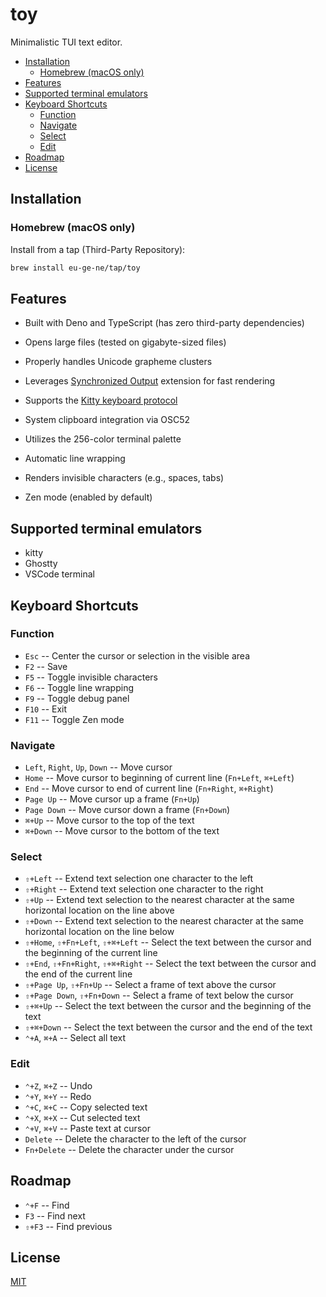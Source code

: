 # toy

Minimalistic TUI text editor.

- [Installation](#installation)
  - [Homebrew (macOS only)](#homebrew-macos-only)
- [Features](#features)
- [Supported terminal emulators](#supported-terminal-emulators)
- [Keyboard Shortcuts](#keyboard-shortcuts)
  - [Function](#function)
  - [Navigate](#navigate)
  - [Select](#select)
  - [Edit](#edit)
- [Roadmap](#roadmap)
- [License](#license)

## Installation

### Homebrew (macOS only)

Install from a tap (Third-Party Repository):

```bash
brew install eu-ge-ne/tap/toy
```

## Features

- Built with Deno and TypeScript (has zero third-party dependencies)
- Opens large files (tested on gigabyte-sized files)
- Properly handles Unicode grapheme clusters
- Leverages
  [Synchronized Output](https://gist.github.com/christianparpart/d8a62cc1ab659194337d73e399004036)
  extension for fast rendering
- Supports the
  [Kitty keyboard protocol](https://sw.kovidgoyal.net/kitty/keyboard-protocol)
- System clipboard integration via OSC52
- Utilizes the 256-color terminal palette

- Automatic line wrapping
- Renders invisible characters (e.g., spaces, tabs)
- Zen mode (enabled by default)

## Supported terminal emulators

- kitty
- Ghostty
- VSCode terminal

## Keyboard Shortcuts

### Function

- `Esc` -- Center the cursor or selection in the visible area
- `F2` -- Save
- `F5` -- Toggle invisible characters
- `F6` -- Toggle line wrapping
- `F9` -- Toggle debug panel
- `F10` -- Exit
- `F11` -- Toggle Zen mode

### Navigate

- `Left`, `Right`, `Up`, `Down` -- Move cursor
- `Home` -- Move cursor to beginning of current line (`Fn+Left`, `⌘+Left`)
- `End` -- Move cursor to end of current line (`Fn+Right`, `⌘+Right`)
- `Page Up` -- Move cursor up a frame (`Fn+Up`)
- `Page Down` -- Move cursor down a frame (`Fn+Down`)
- `⌘+Up` -- Move cursor to the top of the text
- `⌘+Down` -- Move cursor to the bottom of the text

### Select

- `⇧+Left` -- Extend text selection one character to the left
- `⇧+Right` -- Extend text selection one character to the right
- `⇧+Up` -- Extend text selection to the nearest character at the same
  horizontal location on the line above
- `⇧+Down` -- Extend text selection to the nearest character at the same
  horizontal location on the line below
- `⇧+Home`, `⇧+Fn+Left`, `⇧+⌘+Left` -- Select the text between the cursor and
  the beginning of the current line
- `⇧+End`, `⇧+Fn+Right`, `⇧+⌘+Right` -- Select the text between the cursor and
  the end of the current line
- `⇧+Page Up`, `⇧+Fn+Up` -- Select a frame of text above the cursor
- `⇧+Page Down`, `⇧+Fn+Down` -- Select a frame of text below the cursor
- `⇧+⌘+Up` -- Select the text between the cursor and the beginning of the text
- `⇧+⌘+Down` -- Select the text between the cursor and the end of the text
- `⌃+A`, `⌘+A` -- Select all text

### Edit

- `⌃+Z`, `⌘+Z` -- Undo
- `⌃+Y`, `⌘+Y` -- Redo
- `⌃+C`, `⌘+C` -- Copy selected text
- ️`⌃+X`, `⌘+X` -- Cut selected text
- `⌃+V`, `⌘+V` -- Paste text at cursor
- `Delete` -- Delete the character to the left of the cursor
- `Fn+Delete` -- Delete the character under the cursor

## Roadmap

- `⌃+F` -- Find
- `F3` -- Find next
- `⇧+F3` -- Find previous

## License

[MIT](https://choosealicense.com/licenses/mit)
